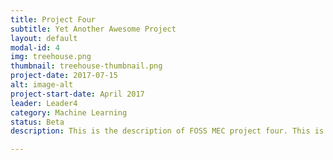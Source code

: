 ```yaml
---
title: Project Four
subtitle: Yet Another Awesome Project
layout: default
modal-id: 4
img: treehouse.png
thumbnail: treehouse-thumbnail.png
project-date: 2017-07-15
alt: image-alt
project-start-date: April 2017
leader: Leader4
category: Machine Learning
status: Beta
description: This is the description of FOSS MEC project four. This is an awesome project.Life is so easier when i have the source code.

---
```

